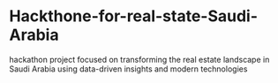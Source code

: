 # Hackthone-for-real-state-Saudi-Arabia
 hackathon project focused on transforming the real estate landscape in Saudi Arabia using data-driven insights and modern technologies
